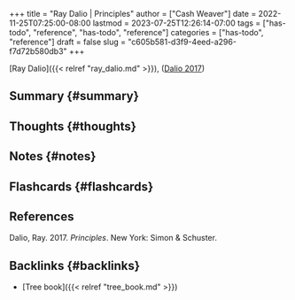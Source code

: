 +++
title = "Ray Dalio | Principles"
author = ["Cash Weaver"]
date = 2022-11-25T07:25:00-08:00
lastmod = 2023-07-25T12:26:14-07:00
tags = ["has-todo", "reference", "has-todo", "reference"]
categories = ["has-todo", "reference"]
draft = false
slug = "c605b581-d3f9-4eed-a296-f7d72b580db3"
+++

[Ray Dalio]({{< relref "ray_dalio.md" >}}), (<a href="#citeproc_bib_item_1">Dalio 2017</a>)


## Summary {#summary}


## Thoughts {#thoughts}


## Notes {#notes}


## Flashcards {#flashcards}

## References

<style>.csl-entry{text-indent: -1.5em; margin-left: 1.5em;}</style><div class="csl-bib-body">
  <div class="csl-entry"><a id="citeproc_bib_item_1"></a>Dalio, Ray. 2017. <i>Principles</i>. New York: Simon &#38; Schuster.</div>
</div>


## Backlinks {#backlinks}

-   [Tree book]({{< relref "tree_book.md" >}})
